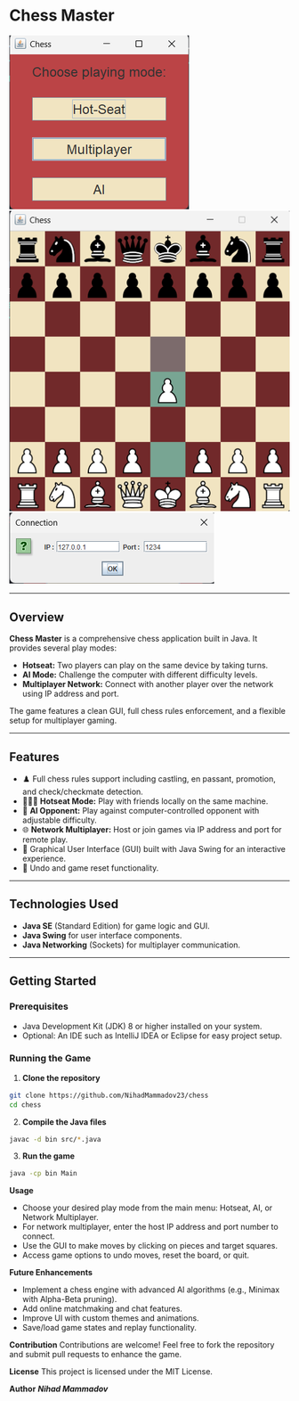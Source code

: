 # Chess Master

![Chess Master Banner](https://github.com/NihadMammadov23/chess/blob/main/chess1.png)  
![Chess Master Banner](https://github.com/NihadMammadov23/chess/blob/main/chess2.png)  
![Chess Master Banner](https://github.com/NihadMammadov23/chess/blob/main/chess3.png)  

---

## Overview

**Chess Master** is a comprehensive chess application built in Java. It provides several play modes:

- **Hotseat:** Two players can play on the same device by taking turns.  
- **AI Mode:** Challenge the computer with different difficulty levels.  
- **Multiplayer Network:** Connect with another player over the network using IP address and port.

The game features a clean GUI, full chess rules enforcement, and a flexible setup for multiplayer gaming.

---

## Features

- ♟️ Full chess rules support including castling, en passant, promotion, and check/checkmate detection.  
- 🧑‍🤝‍🧑 **Hotseat Mode:** Play with friends locally on the same machine.  
- 🤖 **AI Opponent:** Play against computer-controlled opponent with adjustable difficulty.  
- 🌐 **Network Multiplayer:** Host or join games via IP address and port for remote play.  
- 🎨 Graphical User Interface (GUI) built with Java Swing for an interactive experience.  
- 🔄 Undo and game reset functionality.  

---

## Technologies Used

- **Java SE** (Standard Edition) for game logic and GUI.  
- **Java Swing** for user interface components.  
- **Java Networking** (Sockets) for multiplayer communication.  

---

## Getting Started

### Prerequisites

- Java Development Kit (JDK) 8 or higher installed on your system.  
- Optional: An IDE such as IntelliJ IDEA or Eclipse for easy project setup.

### Running the Game

1. **Clone the repository**

```bash
git clone https://github.com/NihadMammadov23/chess
cd chess
```


2. **Compile the Java files**

```bash
javac -d bin src/*.java
```


3. **Run the game**
   
```bash
java -cp bin Main
```


**Usage**
   - Choose your desired play mode from the main menu: Hotseat, AI, or Network Multiplayer.
   - For network multiplayer, enter the host IP address and port number to connect.
   - Use the GUI to make moves by clicking on pieces and target squares.
   - Access game options to undo moves, reset the board, or quit.

**Future Enhancements**
  - Implement a chess engine with advanced AI algorithms (e.g., Minimax with Alpha-Beta pruning).
  - Add online matchmaking and chat features.
  - Improve UI with custom themes and animations.
  - Save/load game states and replay functionality.

**Contribution**
Contributions are welcome! Feel free to fork the repository and submit pull requests to enhance the game.

**License**
This project is licensed under the MIT License.

**Author**
***Nihad Mammadov***
